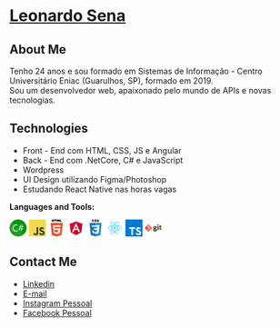 

<!--
**LeonardoSena1/LeonardoSena1** is a ✨ _special_ ✨ repository because its `README.md` (this file) appears on your GitHub profile.
### Hi there 👋
Here are some ideas to get you started:

- 🔭 I’m currently working on ...
- 🌱 I’m currently learning ...
- 👯 I’m looking to collaborate on ...
- 🤔 I’m looking for help with ...
- 💬 Ask me about ...
- 📫 How to reach me: ...
- 😄 Pronouns: ...
- ⚡ Fun fact: ...
-->


# <a href="https://www.linkedin.com/in/leonardo-sena-2b43446a/">Leonardo Sena</a>
 
## About Me
Tenho 24 anos e sou formado em Sistemas de Informação - Centro Universitário Eniac (Guarulhos, SP), formado em 2019.
<br>
Sou um desenvolvedor web, apaixonado pelo mundo de APIs e novas tecnologias.

## Technologies
- Front - End com HTML, CSS, JS e Angular
- Back - End com .NetCore, C# e JavaScript
- Wordpress
- UI Design utilizando Figma/Photoshop
- Estudando React Native nas horas vagas

**Languages and Tools:**  

<code><img height="30" src="https://raw.githubusercontent.com/github/explore/80688e429a7d4ef2fca1e82350fe8e3517d3494d/topics/csharp/csharp.png"></code>
<code><img height="30" src="https://raw.githubusercontent.com/github/explore/80688e429a7d4ef2fca1e82350fe8e3517d3494d/topics/javascript/javascript.png"></code>
<code><img height="30" src="https://raw.githubusercontent.com/github/explore/80688e429a7d4ef2fca1e82350fe8e3517d3494d/topics/html/html.png"></code>
<code><img height="30" src="https://raw.githubusercontent.com/github/explore/80688e429a7d4ef2fca1e82350fe8e3517d3494d/topics/angular/angular.png"></code>
<code><img height="30" src="https://raw.githubusercontent.com/github/explore/80688e429a7d4ef2fca1e82350fe8e3517d3494d/topics/css/css.png"></code>
<code><img height="30" src="https://raw.githubusercontent.com/github/explore/80688e429a7d4ef2fca1e82350fe8e3517d3494d/topics/react/react.png"></code>
<code><img height="30" src="https://raw.githubusercontent.com/github/explore/80688e429a7d4ef2fca1e82350fe8e3517d3494d/topics/typescript/typescript.png"></code>
<code><img height="30" src="https://raw.githubusercontent.com/github/explore/80688e429a7d4ef2fca1e82350fe8e3517d3494d/topics/git/git.png"></code>


##  Contact Me
- <a href="https://www.linkedin.com/in/leonardo-sena-2b43446a/">Linkedin</a>
- <a href="leonardo_sena1@hotmail.com">E-mail</a>
- <a href="https://www.instagram.com/leonardo__sena/">Instagram Pessoal</a>
- <a href="https://www.facebook.com/leonardo.seenaa/">Facebook Pessoal</a>
</div>
